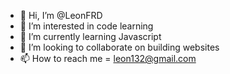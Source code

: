 - 👋 Hi, I’m @LeonFRD
- 👀 I’m interested in code learning
- 🌱 I’m currently learning Javascript
- 💞️ I’m looking to collaborate on building websites
- 📫 How to reach me = leon132@gmail.com

<!---
LeonFRD/LeonFRD is a ✨ special ✨ repository because its `README.md` (this file) appears on your GitHub profile.
You can click the Preview link to take a look at your changes.
--->
